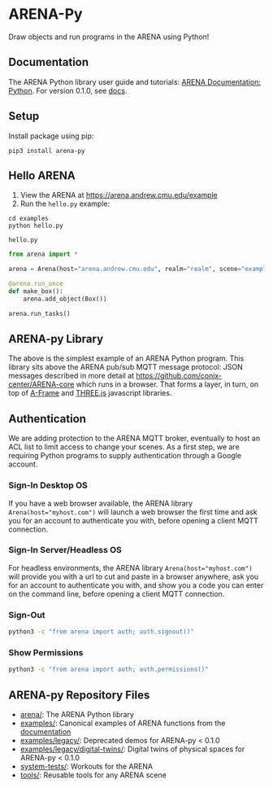 # ARENA-Py
Draw objects and run programs in the ARENA using Python!

## Documentation
The ARENA Python library user guide and tutorials: [ARENA Documentation: Python](https://conix-center.github.io/ARENA/content/python/). For version 0.1.0, see [docs](./docs).

## Setup
Install package using pip:
```shell
pip3 install arena-py
```

## Hello ARENA
1. View the ARENA at https://arena.andrew.cmu.edu/example
1. Run the `hello.py` example:
```shell
cd examples
python hello.py
```

`hello.py`
```python
from arena import *

arena = Arena(host="arena.andrew.cmu.edu", realm="realm", scene="example")

@arena.run_once
def make_box():
    arena.add_object(Box())

arena.run_tasks()
```

## ARENA-py Library
The above is the simplest example of an ARENA Python program. This library sits above the ARENA pub/sub MQTT
message protocol: JSON messages described in more detail at https://github.com/conix-center/ARENA-core which runs in a browser.
That forms a layer, in turn, on top of [A-Frame](https://aframe.io/) and [THREE.js](http://threejs.org/) javascript libraries.

## Authentication
We are adding protection to the ARENA MQTT broker, eventually to host an ACL list to limit access to change your scenes. As a first step, we are requiring Python programs to supply authentication through a Google account.
### Sign-In Desktop OS
If you have a web browser available, the ARENA library `Arena(host="myhost.com")` will launch a web browser the first time and ask you for an account to authenticate you with, before opening a client MQTT connection.
### Sign-In Server/Headless OS
For headless environments, the ARENA library `Arena(host="myhost.com")` will provide you with a url to cut and paste in a browser anywhere, ask you for an account to authenticate you with, and show you a code you can enter on the command line, before opening a client MQTT connection.
### Sign-Out
```bash
python3 -c "from arena import auth; auth.signout()"
```
### Show Permissions
```bash
python3 -c "from arena import auth; auth.permissions()"
```

## ARENA-py Repository Files
- [arena/](arena/): The ARENA Python library
- [examples/](examples/): Canonical examples of ARENA functions from the [documentation](https://conix-center.github.io/ARENA/content/python/)
- [examples/legacy/](examples/legacy/): Deprecated demos for ARENA-py < 0.1.0
- [examples/legacy/digital-twins/](examples/legacy/digital-twins/): Digital twins of physical spaces for ARENA-py < 0.1.0
- [system-tests/](system-tests/): Workouts for the ARENA
- [tools/](tools/): Reusable tools for any ARENA scene
